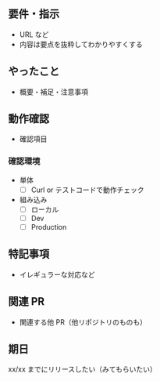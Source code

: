 ## 要件・指示
- URL など
- 内容は要点を抜粋してわかりやすくする

## やったこと
- 概要・補足・注意事項

## 動作確認
- 確認項目

### 確認環境
- 単体
    - [ ] Curl or テストコードで動作チェック
- 組み込み
    - [ ] ローカル
    - [ ] Dev
    - [ ] Production

## 特記事項
- イレギュラーな対応など

## 関連 PR
- 関連する他 PR（他リポジトリのものも）

## 期日
xx/xx までにリリースしたい（みてもらいたい）